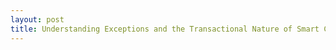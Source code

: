 ```yaml
---
layout: post
title: Understanding Exceptions and the Transactional Nature of Smart Contracts
---
```

